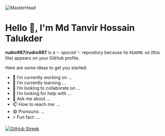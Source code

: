 ![MasterHead](https://im5.ezgif.com/tmp/ezgif-5-3b09365429.gif)

# Hello 👋, I'm Md Tanvir Hossain Talukder

**rudro987/rudro987** is a ✨ _special_ ✨ repository because its `README.md` (this file) appears on your GitHub profile.

Here are some ideas to get you started:

- 🔭 I’m currently working on ...
- 🌱 I’m currently learning ...
- 👯 I’m looking to collaborate on ...
- 🤔 I’m looking for help with ...
- 💬 Ask me about ...
- 📫 How to reach me: ...
- 😄 Pronouns: ...
- ⚡ Fun fact: ...

<a href="https://git.io/streak-stats"><img src="https://github-readme-streak-stats.herokuapp.com?user=rudro987&theme=transparent&hide_border=true&border_radius=0&card_width=480&ring=7752FE&fire=7752FE&sideLabels=46C2CB&dates=FFFFFF&currStreakLabel=7752FE&currStreakNum=7752FE&sideNums=46C2CB&stroke=FFFF5500" alt="GitHub Streak" /></a>
